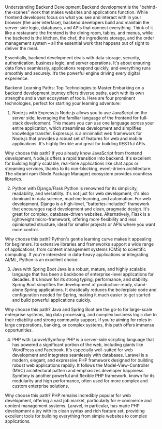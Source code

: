 Understanding Backend Development
Backend development is the "behind-the-scenes" work that makes websites and applications function. While frontend developers focus on what you see and interact with in your browser (the user interface), backend developers build and maintain the server-side logic, databases, and APIs that connect everything. Think of it like a restaurant: the frontend is the dining room, tables, and menus, while the backend is the kitchen, the chef, the ingredients storage, and the order management system – all the essential work that happens out of sight to deliver the meal.

Essentially, backend development deals with data storage, security, authentication, business logic, and server operations. It's about ensuring data flows seamlessly, applications respond quickly, and everything runs smoothly and securely. It’s the powerful engine driving every digital experience.

Backend Learning Paths: Top Technologies to Master
Embarking on a backend development journey offers diverse paths, each with its own strengths and a vast ecosystem of tools. Here are four prominent technologies, perfect for starting your learning adventure:

1. Node.js with Express.js
   Node.js allows you to use JavaScript on the server side, leveraging the familiar language of the frontend for full-stack development. This means you can use one language across your entire application, which streamlines development and simplifies knowledge transfer. Express.js is a minimalist web framework for Node.js that provides a robust set of features for web and mobile applications. It's highly flexible and great for building RESTful APIs.

Why choose this path? If you already know JavaScript from frontend development, Node.js offers a rapid transition into backend. It's excellent for building highly scalable, real-time applications like chat apps or streaming services, thanks to its non-blocking, event-driven architecture. The vibrant npm (Node Package Manager) ecosystem provides countless libraries.

2. Python with Django/Flask
   Python is renowned for its simplicity, readability, and versatility. It's not just for web development; it's also dominant in data science, machine learning, and automation. For web development, Django is a high-level, "batteries-included" framework that encourages rapid development and clean, pragmatic design. It's great for complex, database-driven websites. Alternatively, Flask is a lightweight micro-framework, offering more flexibility and less opinionated structure, ideal for smaller projects or APIs where you want more control.

Why choose this path? Python's gentle learning curve makes it appealing for beginners. Its extensive libraries and frameworks support a wide range of applications, from content management systems (CMS) to scientific computing. If you're interested in data-heavy applications or integrating AI/ML, Python is an excellent choice.

3. Java with Spring Boot
   Java is a robust, mature, and highly scalable language that has been a backbone of enterprise-level applications for decades. It's known for its strong typing, performance, and stability. Spring Boot simplifies the development of production-ready, stand-alone Spring applications. It drastically reduces the boilerplate code and configuration needed for Spring, making it much easier to get started and build powerful applications quickly.

Why choose this path? Java and Spring Boot are the go-to for large-scale enterprise systems, big data processing, and complex business logic due to their reliability and strong community support. If you're aiming for roles in large corporations, banking, or complex systems, this path offers immense opportunities.

4. PHP with Laravel/Symfony
   PHP is a server-side scripting language that has powered a significant portion of the web, including giants like WordPress and Facebook. It's especially well-suited for web development and integrates seamlessly with databases. Laravel is a modern, elegant, and expressive PHP framework designed for building robust web applications rapidly. It follows the Model-View-Controller (MVC) architectural pattern and emphasizes developer happiness. Symfony is another powerful and flexible PHP framework, known for its modularity and high performance, often used for more complex and custom enterprise solutions.

Why choose this path? PHP remains incredibly popular for web development, offering a vast job market, particularly for e-commerce and content management systems. Laravel, in particular, has made PHP development a joy with its clean syntax and rich feature set, providing excellent tools for building everything from simple websites to complex applications.
